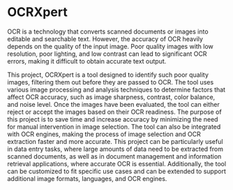 # OCRXpert
OCR is a technology that converts scanned documents or images into editable and searchable text. However, the accuracy of OCR heavily depends on the quality of the input image. Poor quality images with low resolution, poor lighting, and low contrast can lead to significant OCR errors, making it difficult to obtain accurate text output.  

This project, OCRXpert is a tool designed to identify such poor quality images, filtering them out before they are passed to OCR. The tool uses various image processing and analysis techniques to determine factors that affect OCR accuracy, such as image sharpness, contrast, color balance, and noise level. Once the images have been evaluated, the tool can either reject or accept the images based on their OCR readiness.  The purpose of this project is to save time and increase accuracy by minimizing the need for manual intervention in image selection. The tool can also be integrated with OCR engines, making the process of image selection and OCR extraction faster and more accurate.  This project can be particularly useful in data entry tasks, where large amounts of data need to be extracted from scanned documents, as well as in document management and information retrieval applications, where accurate OCR is essential. Additionally, the tool can be customized to fit specific use cases and can be extended to support additional image formats, languages, and OCR engines.
